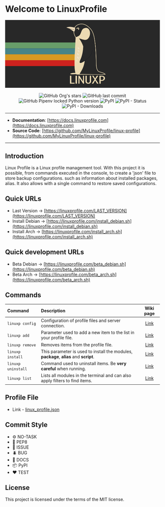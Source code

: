 # Welcome to LinuxProfile

<img src="https://github.com/MyLinuxProfile/linux-profile/blob/master/docs/linuxp.png?raw=true">

<center>

![GitHub Org's stars](https://img.shields.io/github/stars/MyLinuxProfile?label=LinuxProfile&style=flat-square)
![GitHub last commit](https://img.shields.io/github/last-commit/MyLinuxProfile/linux-profile-basic?style=flat-square)
![GitHub Pipenv locked Python version](https://img.shields.io/github/pipenv/locked/python-version/MyLinuxProfile/linux-profile?style=flat-square)
![PyPI](https://img.shields.io/pypi/v/linuxp)
![PyPI - Status](https://img.shields.io/pypi/status/linuxp?style=flat-square)
![PyPI - Downloads](https://img.shields.io/pypi/dm/linuxp?style=flat-square)

</center>

---

- **Documentation**: [https://docs.linuxprofile.com](https://docs.linuxprofile.com)
- **Source Code**: [https://github.com/MyLinuxProfile/linux-profile](https://github.com/MyLinuxProfile/linux-profile)

---

## Introduction

Linux Profile is a Linux profile management tool. With this project it is possible, from commands executed in the console, to create a 'json' file to store backup configurations. such as information about installed packages, alias. It also allows with a single command to restore saved configurations.

## Quick URLs
- Last Version -> [https://linuxprofile.com/LAST_VERSION](https://linuxprofile.com/LAST_VERSION)
- Install Debian -> [https://linuxprofile.com/install_debian.sh](https://linuxprofile.com/install_debian.sh)
- Install Arch -> [https://linuxprofile.com/install_arch.sh](https://linuxprofile.com/install_arch.sh)

## Quick development URLs
- Beta Debian -> [https://linuxprofile.com/beta_debian.sh](https://linuxprofile.com/beta_debian.sh)
- Beta Arch -> [https://linuxprofile.com/beta_arch.sh](https://linuxprofile.com/beta_arch.sh)

## Commands

| Command               | Description                                                                              | Wiki page                    |
|:----------------------|:-----------------------------------------------------------------------------------------| :--------------------------: | 
| ``linuxp config``     | Configuration of profile files and server connection.                                    | [Link](nav/commands/config/index.md) |
| ``linuxp add``        | Parameter used to add a new item to the list in your profile file.                       | [Link](nav/commands/add/index.md) |
| ``linuxp remove``     | Removes items from the profile file.                                                     | [Link](nav/commands/remove/index.md) |
| ``linuxp install``    | This parameter is used to install the modules, **package**, **alias** and **script**.    | [Link](nav/commands/install/index.md) |
| ``linuxp uninstall``  | Command used to uninstall items. Be **very careful** when running.                       | [Link](nav/commands/uninstall/index.md) |
| ``linuxp list``       | Lists all modules in the terminal and can also apply filters to find items.              | [Link](nav/commands/list/index.md) |

## Profile File 

- Link - [linux_profile.json](https://github.com/MyLinuxProfile/linux-profile/blob/master/docs/linux_profile.json)

## Commit Style
- ⚙️ NO-TASK
- 📝 PEP8
- 📌 ISSUE
- 🪲 BUG
- 📘 DOCS
- 📦 PyPI
- ❤️️ TEST

## License

This project is licensed under the terms of the MIT license.
